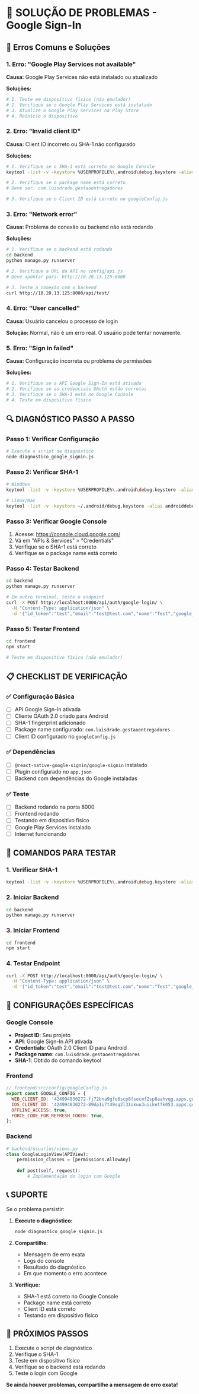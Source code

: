 # 🔧 SOLUÇÃO DE PROBLEMAS - Google Sign-In

## 🚨 Erros Comuns e Soluções

### 1. **Erro: "Google Play Services not available"**

**Causa:** Google Play Services não está instalado ou atualizado

**Soluções:**
```bash
# 1. Teste em dispositivo físico (não emulador)
# 2. Verifique se o Google Play Services está instalado
# 3. Atualize o Google Play Services na Play Store
# 4. Reinicie o dispositivo
```

### 2. **Erro: "Invalid client ID"**

**Causa:** Client ID incorreto ou SHA-1 não configurado

**Soluções:**
```bash
# 1. Verifique se o SHA-1 está correto no Google Console
keytool -list -v -keystore %USERPROFILE%\.android\debug.keystore -alias androiddebugkey -storepass android -keypass android

# 2. Verifique se o package name está correto
# Deve ser: com.luisdrade.gestaoentregadores

# 3. Verifique se o Client ID está correto no googleConfig.js
```

### 3. **Erro: "Network error"**

**Causa:** Problema de conexão ou backend não está rodando

**Soluções:**
```bash
# 1. Verifique se o backend está rodando
cd backend
python manage.py runserver

# 2. Verifique a URL da API no config/api.js
# Deve apontar para: http://10.20.13.125:8000

# 3. Teste a conexão com o backend
curl http://10.20.13.125:8000/api/test/
```

### 4. **Erro: "User cancelled"**

**Causa:** Usuário cancelou o processo de login

**Solução:** Normal, não é um erro real. O usuário pode tentar novamente.

### 5. **Erro: "Sign in failed"**

**Causa:** Configuração incorreta ou problema de permissões

**Soluções:**
```bash
# 1. Verifique se a API Google Sign-In está ativada
# 2. Verifique se as credenciais OAuth estão corretas
# 3. Verifique se o SHA-1 está no Google Console
# 4. Teste em dispositivo físico
```

## 🔍 DIAGNÓSTICO PASSO A PASSO

### Passo 1: Verificar Configuração
```bash
# Execute o script de diagnóstico
node diagnostico_google_signin.js
```

### Passo 2: Verificar SHA-1
```bash
# Windows
keytool -list -v -keystore %USERPROFILE%\.android\debug.keystore -alias androiddebugkey -storepass android -keypass android

# Linux/Mac
keytool -list -v -keystore ~/.android/debug.keystore -alias androiddebugkey -storepass android -keypass android
```

### Passo 3: Verificar Google Console
1. Acesse: https://console.cloud.google.com/
2. Vá em "APIs & Services" > "Credentials"
3. Verifique se o SHA-1 está correto
4. Verifique se o package name está correto

### Passo 4: Testar Backend
```bash
cd backend
python manage.py runserver

# Em outro terminal, teste o endpoint
curl -X POST http://localhost:8000/api/auth/google-login/ \
  -H "Content-Type: application/json" \
  -d '{"id_token":"test","email":"test@test.com","nome":"Test","google_id":"123"}'
```

### Passo 5: Testar Frontend
```bash
cd frontend
npm start

# Teste em dispositivo físico (não emulador)
```

## 📋 CHECKLIST DE VERIFICAÇÃO

### ✅ Configuração Básica
- [ ] API Google Sign-In ativada
- [ ] Cliente OAuth 2.0 criado para Android
- [ ] SHA-1 fingerprint adicionado
- [ ] Package name configurado: `com.luisdrade.gestaoentregadores`
- [ ] Client ID configurado no `googleConfig.js`

### ✅ Dependências
- [ ] `@react-native-google-signin/google-signin` instalado
- [ ] Plugin configurado no `app.json`
- [ ] Backend com dependências do Google instaladas

### ✅ Teste
- [ ] Backend rodando na porta 8000
- [ ] Frontend rodando
- [ ] Testando em dispositivo físico
- [ ] Google Play Services instalado
- [ ] Internet funcionando

## 🚀 COMANDOS PARA TESTAR

### 1. Verificar SHA-1
```bash
keytool -list -v -keystore %USERPROFILE%\.android\debug.keystore -alias androiddebugkey -storepass android -keypass android
```

### 2. Iniciar Backend
```bash
cd backend
python manage.py runserver
```

### 3. Iniciar Frontend
```bash
cd frontend
npm start
```

### 4. Testar Endpoint
```bash
curl -X POST http://localhost:8000/api/auth/google-login/ \
  -H "Content-Type: application/json" \
  -d '{"id_token":"test","email":"test@test.com","nome":"Test","google_id":"123"}'
```

## 🔧 CONFIGURAÇÕES ESPECÍFICAS

### Google Console
- **Project ID**: Seu projeto
- **API**: Google Sign-In API ativada
- **Credentials**: OAuth 2.0 Client ID para Android
- **Package name**: `com.luisdrade.gestaoentregadores`
- **SHA-1**: Obtido do comando keytool

### Frontend
```javascript
// frontend/src/config/googleConfig.js
export const GOOGLE_CONFIG = {
  WEB_CLIENT_ID: '424994830272-fj72bna9gfo6scp8fsecmf2sp8aahvqg.apps.googleusercontent.com',
  IOS_CLIENT_ID: '424994830272-89dp1i7t49sq2l31okuu3uiiketfk053.apps.googleusercontent.com',
  OFFLINE_ACCESS: true,
  FORCE_CODE_FOR_REFRESH_TOKEN: true,
};
```

### Backend
```python
# backend/usuarios/views.py
class GoogleLoginView(APIView):
    permission_classes = [permissions.AllowAny]
    
    def post(self, request):
        # Implementação do login com Google
```

## 📞 SUPORTE

Se o problema persistir:

1. **Execute o diagnóstico:**
   ```bash
   node diagnostico_google_signin.js
   ```

2. **Compartilhe:**
   - Mensagem de erro exata
   - Logs do console
   - Resultado do diagnóstico
   - Em que momento o erro acontece

3. **Verifique:**
   - SHA-1 está correto no Google Console
   - Package name está correto
   - Client ID está correto
   - Testando em dispositivo físico

## 🎯 PRÓXIMOS PASSOS

1. Execute o script de diagnóstico
2. Verifique o SHA-1
3. Teste em dispositivo físico
4. Verifique se o backend está rodando
5. Teste o login com Google

**Se ainda houver problemas, compartilhe a mensagem de erro exata!**


















